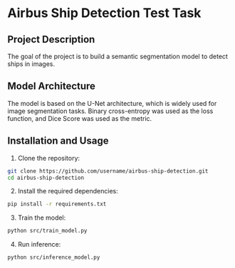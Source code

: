 # Airbus Ship Detection Test Task

## Project Description

The goal of the project is to build a semantic segmentation model to detect ships in images.

## Model Architecture

The model is based on the U-Net architecture, which is widely used for image segmentation tasks. Binary cross-entropy was used as the loss function, and Dice Score was used as the metric.

## Installation and Usage

1. Clone the repository:

```bash
git clone https://github.com/username/airbus-ship-detection.git
cd airbus-ship-detection
```

2. Install the required dependencies:

```bash
pip install -r requirements.txt
```

3. Train the model:

```bash
python src/train_model.py
```

4. Run inference:

```bash
python src/inference_model.py
```
